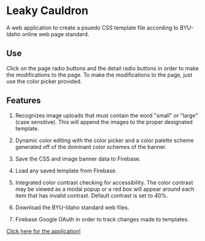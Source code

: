 # Leaky Cauldron

A web application to create a psuedo CSS template file according to BYU-Idaho online web page standard.

## Use
Click on the page radio buttons and the detail radio buttons in order to make the modifications to the page.  To make the modifications to the page, just use the color picker provided.

## Features
1. Recognizes image uploads that must contain the word "small" or "large" (case sensitive).  This will append the images to the proper designated template.

2. Dynamic color editing with the color picker and a color palette scheme generated off of the dominant color schemes of the banner.

3. Save the CSS and image banner data to Firebase.

4. Load any saved template from Firebase.

5. Integrated color contrast checking for accessibility.  The color contrast may be viewed as a modal popup or a red box will appear around each item that has invalid contrast.  Default contrast is set to 40%.

6. Download the BYU-Idaho standard web files.

7. Firebase Google OAuth in order to track changes made to templates.

[Click here for the application!](https://leaky-cauldron-4d025.firebaseapp.com/)
